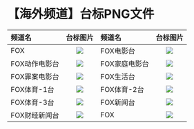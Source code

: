 # 【海外频道】台标PNG文件
|频道名|台标图片|频道名|台标图片|
|:---|:---:|:---|:---:|
|FOX|<img src="https://raw.githubusercontent.com/wanglindl/TVlogo/main/img/FOX.png">|FOX电影台|<img src="https://raw.githubusercontent.com/wanglindl/TVlogo/main/img/FOX1.png">|
|FOX动作电影台|<img src="https://raw.githubusercontent.com/wanglindl/TVlogo/main/img/FOX2.png">|FOX家庭电影台|<img src="https://raw.githubusercontent.com/wanglindl/TVlogo/main/img/FOX3.png">|
|FOX罪案电影台|<img src="https://raw.githubusercontent.com/wanglindl/TVlogo/main/img/FOX4.png">|FOX生活台|<img src="https://raw.githubusercontent.com/wanglindl/TVlogo/main/img/FOX5.png">|
|FOX体育-1台|<img src="https://raw.githubusercontent.com/wanglindl/TVlogo/main/img/FOX6.png">|FOX体育-2台|<img src="https://raw.githubusercontent.com/wanglindl/TVlogo/main/img/FOX7.png">|
|FOX体育-3台|<img src="https://raw.githubusercontent.com/wanglindl/TVlogo/main/img/FOX8.png">|FOX新闻台|<img src="https://raw.githubusercontent.com/wanglindl/TVlogo/main/img/FOX9.png">|
|FOX财经新闻台|<img src="https://raw.githubusercontent.com/wanglindl/TVlogo/main/img/FOX10.png">|FOX|<img src="https://raw.githubusercontent.com/wanglindl/TVlogo/main/img/FOX.png">|
